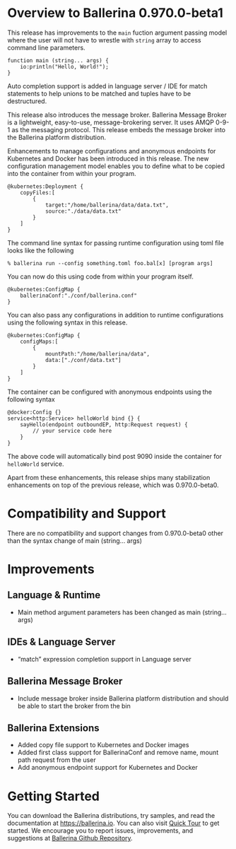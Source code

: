# Overview to Ballerina 0.970.0-beta1
This release has improvements to the `main` fuction argument passing model where the user will not have to wrestle with `string` array to access command line parameters.
```ballerina
function main (string... args) {
    io:println("Hello, World!");
}
```
Auto completion support is added in language server / IDE for match statements to help unions to be matched and tuples have to be destructured.

This release also introduces the message broker. Ballerina Message Broker is a lightweight, easy-to-use, message-brokering server. It uses AMQP 0-9-1 as the messaging protocol. This release embeds the message broker into the Ballerina platform distribution.

Enhancements to manage configurations and anonymous endpoints for Kubernetes and Docker has been introduced in this release.
The new configuration management model enables you to define what to be copied into the container from within your program.
```ballerina
@kubernetes:Deployment {
    copyFiles:[
        {
            target:"/home/ballerina/data/data.txt",
            source:"./data/data.txt"
        }
    ]
}
```
The command line syntax for passing runtime configuration using toml file looks like the following
```
% ballerina run --config something.toml foo.bal[x] [program args]
```
You can now do this using code from within your program itself.
```ballerina
@kubernetes:ConfigMap {
    ballerinaConf:"./conf/ballerina.conf"
}
```
You can also pass any configurations in addition to runtime configurations using the following syntax in this release.  
```ballerina
@kubernetes:ConfigMap {
    configMaps:[
        {
            mountPath:"/home/ballerina/data",
            data:["./conf/data.txt"]
        }
    ]
}
```
The container can be configured with anonymous endpoints using the following syntax
```ballerina
@docker:Config {}
service<http:Service> helloWorld bind {} {
    sayHello(endpoint outboundEP, http:Request request) {
        // your service code here
    }
}
```
The above code will automatically bind post 9090 inside the container for `helloWorld` service.

Apart from these enhancements, this release ships many stabilization enhancements on top of the previous release, which was 0.970.0-beta0.

# Compatibility and Support
There are no compatibility and support changes from 0.970.0-beta0 other than the syntax change of main (string... args)

# Improvements
## Language & Runtime
- Main method argument parameters has been changed as main (string... args)

## IDEs & Language Server
- “match” expression completion support in Language server

## Ballerina Message Broker
- Include message broker inside Ballerina platform distribution and should be able to start the broker from the bin

## Ballerina Extensions
- Added copy file support to Kubernetes and Docker images
- Added first class support for BallerinaConf and remove name, mount path request from the user
- Add anonymous endpoint support for Kubernetes and Docker

# Getting Started
You can download the Ballerina distributions, try samples, and read the documentation at https://ballerina.io. You can also visit [Quick Tour][1] to get started. We encourage you to report issues, improvements, and suggestions at [Ballerina Github Repository][2].

[1]: https://ballerina.io/learn/quick-tour/
[2]: https://github.com/ballerina-platform/ballerina-lang
